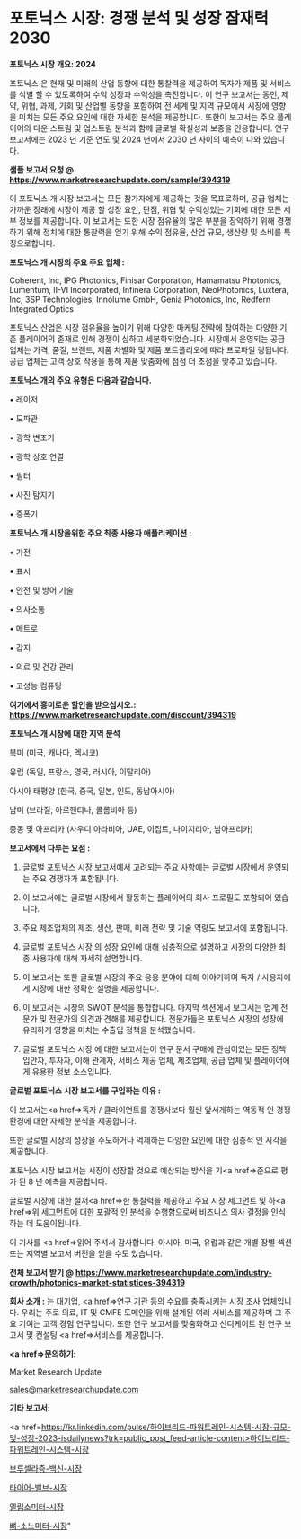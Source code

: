 # 포토닉스 시장: 경쟁 분석 및 성장 잠재력 2030

<strong>포토닉스 시장 개요: 2024</strong>

포토닉스 은 현재 및 미래의 산업 동향에 대한 통찰력을 제공하여 독자가 제품 및 서비스를 식별 할 수 있도록하여 수익 성장과 수익성을 촉진합니다. 이 연구 보고서는 동인, 제약, 위협, 과제, 기회 및 산업별 동향을 포함하여 전 세계 및 지역 규모에서 시장에 영향을 미치는 모든 주요 요인에 대한 자세한 분석을 제공합니다. 또한이 보고서는 주요 플레이어의 다운 스트림 및 업스트림 분석과 함께 글로벌 확실성과 보증을 인용합니다. 연구 보고서에는 2023 년 기준 연도 및 2024 년에서 2030 년 사이의 예측이 나와 있습니다.



<strong>샘플 보고서 요청 @ <a href=https://www.marketresearchupdate.com/sample/394319>https://www.marketresearchupdate.com/sample/394319</a></strong>

이 포토닉스 개 시장 보고서는 모든 참가자에게 제공하는 것을 목표로하며, 공급 업체는 가까운 장래에 시장이 제공 할 성장 요인, 단점, 위협 및 수익성있는 기회에 대한 모든 세부 정보를 제공합니다. 이 보고서는 또한 시장 점유율의 많은 부분을 장악하기 위해 경쟁하기 위해 정치에 대한 통찰력을 얻기 위해 수익 점유율, 산업 규모, 생산량 및 소비를 특징으로합니다.



<strong>포토닉스 개 시장의 주요 주요 업체 :</strong>

Coherent, Inc, IPG Photonics, Finisar Corporation, Hamamatsu Photonics, Lumentum, II-VI Incorporated, Infinera Corporation, NeoPhotonics, Luxtera, Inc, 3SP Technologies, Innolume GmbH, Genia Photonics, Inc, Redfern Integrated Optics

포토닉스 산업은 시장 점유율을 높이기 위해 다양한 마케팅 전략에 참여하는 다양한 기존 플레이어의 존재로 인해 경쟁이 심하고 세분화되었습니다. 시장에서 운영되는 공급 업체는 가격, 품질, 브랜드, 제품 차별화 및 제품 포트폴리오에 따라 프로파일 링됩니다. 공급 업체는 고객 상호 작용을 통해 제품 맞춤화에 점점 더 초점을 맞추고 있습니다.



<strong>포토닉스 개의 주요 유형은 다음과 같습니다.</strong>

• 레이저

• 도파관

• 광학 변조기

• 광학 상호 연결

• 필터

• 사진 탐지기

• 증폭기



<strong>포토닉스 개 시장을위한 주요 최종 사용자 애플리케이션 :</strong>

• 가전

• 표시

• 안전 및 방어 기술

• 의사소통

• 메트로

• 감지

• 의료 및 건강 관리

• 고성능 컴퓨팅



<strong>여기에서 흥미로운 할인을 받으십시오.: <a href=https://www.marketresearchupdate.com/discount/394319>https://www.marketresearchupdate.com/discount/394319</a></strong>



<strong>포토닉스 개 시장에 대한 지역 분석</strong>

북미 (미국, 캐나다, 멕시코)

유럽 (독일, 프랑스, 영국, 러시아, 이탈리아)

아시아 태평양 (한국, 중국, 일본, 인도, 동남아시아)

남미 (브라질, 아르헨티나, 콜롬비아 등)

중동 및 아프리카 (사우디 아라비아, UAE, 이집트, 나이지리아, 남아프리카)



<strong>보고서에서 다루는 요점 :</strong>

1. 글로벌 포토닉스 시장 보고서에서 고려되는 주요 사항에는 글로벌 시장에서 운영되는 주요 경쟁자가 포함됩니다.

2. 이 보고서에는 글로벌 시장에서 활동하는 플레이어의 회사 프로필도 포함되어 있습니다.

3. 주요 제조업체의 제조, 생산, 판매, 미래 전략 및 기술 역량도 보고서에 포함됩니다.

4. 글로벌 포토닉스 시장 의 성장 요인에 대해 심층적으로 설명하고 시장의 다양한 최종 사용자에 대해 자세히 설명합니다.

5. 이 보고서는 또한 글로벌 시장의 주요 응용 분야에 대해 이야기하여 독자 / 사용자에게 시장에 대한 정확한 설명을 제공합니다.

6. 이 보고서는 시장의 SWOT 분석을 통합합니다. 마지막 섹션에서 보고서는 업계 전문가 및 전문가의 의견과 견해를 제공합니다. 전문가들은 포토닉스 시장의 성장에 유리하게 영향을 미치는 수출입 정책을 분석했습니다.

7. 글로벌 포토닉스 시장 에 대한 보고서는이 연구 문서 구매에 관심이있는 모든 정책 입안자, 투자자, 이해 관계자, 서비스 제공 업체, 제조업체, 공급 업체 및 플레이어에게 유용한 정보 소스입니다.



<strong>글로벌 포토닉스 시장 보고서를 구입하는 이유 :</strong>

이 보고서는<a href=>독자 / 클</a>라이언트를 경쟁사보다 훨씬 앞서게하는 역동적 인 경쟁 환경에 대한 자세한 분석을 제공합니다.

또한 글로벌 시장의 성장을 주도하거나 억제하는 다양한 요인에 대한 심층적 인 시각을 제공합니다.

포토닉스 시장 보고서는 시장이 성장할 것으로 예상되는 방식을 기<a href=>준으로</a> 평가 된 8 년 예측을 제공합니다.

글로벌 시장에 대한 철저<a href=>한 통찰력</a>을 제공하고 주요 시장 세그먼트 및 하<a href=>위 세그</a>먼트에 대한 포괄적 인 분석을 수행함으로써 비즈니스 의사 결정을 인식하는 데 도움이됩니다.

이 기사를 <a href=>읽어 주</a>셔서 감사합니다. 아시아, 미국, 유럽과 같은 개별 장별 섹션 또는 지역별 보고서 버전을 얻을 수도 있습니다.



<strong>전체 보고서 받기 @ <a href=https://www.marketresearchupdate.com/industry-growth/photonics-market-statistices-394319>https://www.marketresearchupdate.com/industry-growth/photonics-market-statistices-394319</a></strong>



<strong>회사 소개 :</strong>
는 대기업, <a href=>연구 기</a>관 등의 수요를 충족시키는 시장 조사 업체입니다. 우리는 주로 의료, IT 및 CMFE 도메인을 위해 설계된 여러 서비스를 제공하며 그 주요 기여는 고객 경험 연구입니다. 또한 연구 보고서를 맞춤화하고 신디케이트 된 연구 보고서 및 컨설팅 <a href=>서비</a>스를 제공합니다.



<strong><a href=>문의하기:</a></strong>

Market Research Update

sales@marketresearchupdate.com



<strong>기타 보고서:</strong>

<a href=https://kr.linkedin.com/pulse/하이브리드-파워트레인-시스템-시장-규모-및-성장-2023-isdailynews?trk=public_post_feed-article-content>하이브리드-파워트레인-시스템-시장</a>

<a href=https://www.linkedin.com/pulse/브루셀라증-백신-시장-현재-및-미래-성장-2029-analytics-avenue-adventures-24-ana/>브루셀라증-백신-시장</a>

<a href=https://www.linkedin.com/pulse/타이어-밸브-시장-세분화-연구-및-목표-고객2029년-analytics-avenue-adventures-24-ana-2k8kf/>타이어-밸브-시장</a>

<a href=https://www.linkedin.com/pulse/엘립소미터-시장-경쟁-분석-및-성장-잠재력-2029-market-matrix-musings-analysis-s8ukf/>엘립소미터-시장</a>

<a href=https://www.linkedin.com/pulse/뼈-소노미터-시장-규모-및-성장-2023-survey-spotlight-pro-24-analysis-vboac/>뼈-소노미터-시장</a>"
